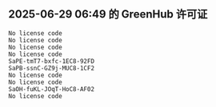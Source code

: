 ## 2025-06-29 06:49 的 GreenHub 许可证
```
No license code
No license code
No license code
No license code
SaPE-tmT7-bxfc-1EC8-92FD
SaPB-ssnC-GZ9j-MUC8-1CF2
No license code
No license code
SaOH-fuKL-JOqT-HoC8-AF02
No license code
```

